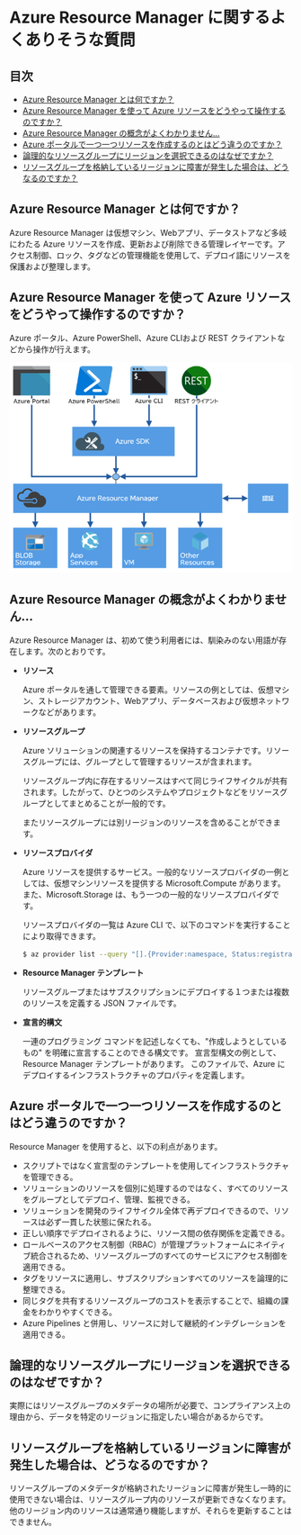 # Azure Resource Manager に関するよくありそうな質問

## 目次

- [Azure Resource Manager とは何ですか？](#q-about)
- [Azure Resource Manager を使って Azure リソースをどうやって操作するのですか？](#q-how-to-manage)
- [Azure Resource Manager の概念がよくわかりません…](#q-concept)
- [Azure ポータルで一つ一つリソースを作成するのとはどう違うのですか？](#q-merits)
- [論理的なリソースグループにリージョンを選択できるのはなぜですか？](#q-rg-region)
- [リソースグループを格納しているリージョンに障害が発生した場合は、どうなるのですか？](#q-rg-down)

## <a id="q-about">Azure Resource Manager とは何ですか？</a>

Azure Resource Manager は仮想マシン、Webアプリ、データストアなど多岐にわたる Azure リソースを作成、更新および削除できる管理レイヤーです。アクセス制御、ロック、タグなどの管理機能を使用して、デプロイ語にリソースを保護および整理します。

## <a id="q-how-to-manage">Azure Resource Manager を使って Azure リソースをどうやって操作するのですか？</a>

Azure ポータル、Azure PowerShell、Azure CLIおよび REST クライアントなどから操作が行えます。

![Resource Managementのレイヤー](ARM-Management-Layer.png)

## <a id="q-concept">Azure Resource Manager の概念がよくわかりません…</a>

Azure Resource Manager は、初めて使う利用者には、馴染みのない用語が存在します。次のとおりです。

- **リソース**
    
    Azure ポータルを通して管理できる要素。リソースの例としては、仮想マシン、ストレージアカウント、Webアプリ、データベースおよび仮想ネットワークなどがあります。
- **リソースグループ**

    Azure ソリューションの関連するリソースを保持するコンテナです。リソースグループには、グループとして管理するリソースが含まれます。

    リソースグループ内に存在するリソースはすべて同じライフサイクルが共有されます。したがって、ひとつのシステムやプロジェクトなどをリソースグループとしてまとめることが一般的です。

    またリソースグループには別リージョンのリソースを含めることができます。
- **リソースプロバイダ**

    Azure リソースを提供するサービス。一般的なリソースプロバイダの一例としては、仮想マシンリソースを提供する Microsoft.Compute があります。また、Microsoft.Storage は、もう一つの一般的なリソースプロバイダです。

    リソースプロバイダの一覧は Azure CLI で、以下のコマンドを実行することにより取得できます。

    ```bash
    $ az provider list --query "[].{Provider:namespace, Status:registrationState}" --out table
    ```
- **Resource Manager テンプレート**

    リソースグループまたはサブスクリプションにデプロイする１つまたは複数のリソースを定義する JSON ファイルです。
- **宣言的構文**

    一連のプログラミング コマンドを記述しなくても、"作成しようとしているもの" を明確に宣言することのできる構文です。 宣言型構文の例として、Resource Manager テンプレートがあります。 このファイルで、Azure にデプロイするインフラストラクチャのプロパティを定義します。

## <a id="q-merits">Azure ポータルで一つ一つリソースを作成するのとはどう違うのですか？</a>

Resource Manager を使用すると、以下の利点があります。

- スクリプトではなく宣言型のテンプレートを使用してインフラストラクチャを管理できる。
- ソリューションのリソースを個別に処理するのではなく、すべてのリソースをグループとしてデプロイ、管理、監視できる。
- ソリューションを開発のライフサイクル全体で再デプロイできるので、リソースは必ず一貫した状態に保たれる。
- 正しい順序でデプロイされるように、リソース間の依存関係を定義できる。
- ロールベースのアクセス制御（RBAC）が管理プラットフォームにネイティブ統合されるため、リソースグループのすべてのサービスにアクセス制御を適用できる。
- タグをリソースに適用し、サブスクリプションすべてのリソースを論理的に整理できる。
- 同じタグを共有するリソースグループのコストを表示することで、組織の課金をわかりやすくできる。
- Azure Pipelines と併用し、リソースに対して継続的インテグレーションを適用できる。

## <a id="q-rg-region">論理的なリソースグループにリージョンを選択できるのはなぜですか？</a>

実際にはリソースグループのメタデータの場所が必要で、コンプライアンス上の理由から、データを特定のリージョンに指定したい場合があるからです。

## <a id="q-rg-down">リソースグループを格納しているリージョンに障害が発生した場合は、どうなるのですか？</a>

リソースグループのメタデータが格納されたリージョンに障害が発生し一時的に使用できない場合は、リソースグループ内のリソースが更新できなくなります。他のリージョン内のリソースは通常通り機能しますが、それらを更新することはできません。

